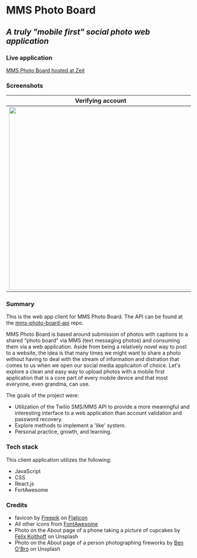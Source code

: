# MMS Photo Board

## *A truly "mobile first" social photo web application*

### Live application
[MMS Photo Board hosted at Zeit](https://mms-photo-board.cwilliams.now.sh)

### Screenshots
Verifying account | Submit a post | View and like | Login
-|-|-|-
<img src='https://user-images.githubusercontent.com/26190276/66411533-802a7b00-e9b9-11e9-9b27-8c0acb99210b.png' width='500' style='display:block;'/> |<img src='https://user-images.githubusercontent.com/26190276/68416310-e261d180-0159-11ea-8b62-89ec5b745b29.png' width='500' /> | <img src='https://user-images.githubusercontent.com/26190276/68416404-0f15e900-015a-11ea-9509-ee3aee375d79.png' width='500' /> | <img src='https://user-images.githubusercontent.com/26190276/68416456-2359e600-015a-11ea-86fb-193d87c92adf.png' width='500' />

### Summary
This is the web app client for MMS Photo Board. The API can be found at the [mms-photo-board-api](https://github.com/Williams-Christopher/mms-photo-board-api) repo.

MMS Photo Board is based around submission of photos with captions to a shared "photo board" via MMS (text messaging photos) and consuming them via a web application. Aside from being a relatively novel way to post to a website, the idea is that many times we might want to share a photo without having to deal with the stream of information and distration that comes to us when we open our social media applicaiton of choice. Let's explore a clean and easy way to upload photos with a mobile first application that is a core part of every mobile device and that most everyone, even grandma, can use.

The goals of the project were:
* Utilization of the Twilio SMS/MMS API to provide a more meaningful and interesting interface to a web application than account validation and password recovery.
* Explore methods to implement a 'like' system.
* Personal practice, growth, and learning.

### Tech stack
This client application utilizes the following:
* JavaScript
* CSS
* React.js
* FortAwesome

### Credits
* favicon by [Freepik](https://www.flaticon.com/authors/freepik) on [Flaticon](https://www.flaticon.com/)
* All other icons from [FontAwesome](https://fontawesome.com/)
* Photo on the About page of a phone taking a picture of cupcakes by [Felix Kolthoff](https://unsplash.com/@felix_kolthoff?utm_source=unsplash&utm_medium=referral&utm_content=creditCopyText) on Unsplash
* Photo on the About page of a person photographing fireworks by [Ben O'Bro](https://unsplash.com/@benobro?utm_source=unsplash&utm_medium=referral&utm_content=creditCopyText) on Unsplash
